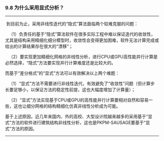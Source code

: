 ﻿### 9.8  为什么采用显式分析？
---

 到目前为止，采用非线性迭代的“隐式”算法面临两个较难克服的问题：


   （1）负责任的基于“隐式”算法软件在很多实际工程中难以保证迭代的收敛性，尤其是结构采用精细化细分模型时，收敛性会变得更加困难，软件无法计算完成或给出的计算结果存在很大的“漂移”；


   （2）要实现更加精细化网格的非线性分析，进行CPU或GPU高性能并行计算是必然选择，“隐式”方法要实现并行计算难度还是比较大的。


而基于“差分格式”的“显式”方法可以有效解决以上两个难题：


   （1）“显式”方法不需要进行非线性迭代，有效避免了“收敛性”问题（但计算步长要足够小，以保证方法的稳定性前提，这也大幅度增加了计算量）；


   （2）“显式”方法实现基于CPU或GPU的高性能并行计算要相对自然和容易一些，这也让细分网格的结构精细化仿真非线性分析成为可能。


基于上述原因，近几年来国内、外的高校、大型设计院越来越多的采用基于“显式”方法的软件进行建筑结构非线性分析，这也是PKPM-SAUSAGE要基于“显式”方法的原因。


---
